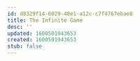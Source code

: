 ```yaml
---
id: d8329f14-6029-40e1-a12c-c7f4767ebae8
title: The Infinite Game
desc: ''
updated: 1600501943653
created: 1600501943653
stub: false
---
```


## 
